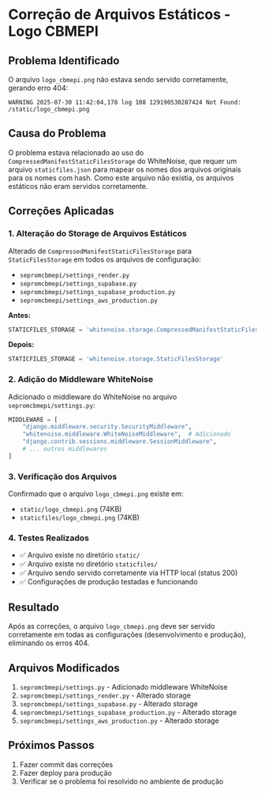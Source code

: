 # Correção de Arquivos Estáticos - Logo CBMEPI

## Problema Identificado
O arquivo `logo_cbmepi.png` não estava sendo servido corretamente, gerando erro 404:
```
WARNING 2025-07-30 11:42:04,178 log 108 129190530287424 Not Found: /static/logo_cbmepi.png
```

## Causa do Problema
O problema estava relacionado ao uso do `CompressedManifestStaticFilesStorage` do WhiteNoise, que requer um arquivo `staticfiles.json` para mapear os nomes dos arquivos originais para os nomes com hash. Como este arquivo não existia, os arquivos estáticos não eram servidos corretamente.

## Correções Aplicadas

### 1. Alteração do Storage de Arquivos Estáticos
Alterado de `CompressedManifestStaticFilesStorage` para `StaticFilesStorage` em todos os arquivos de configuração:

- `sepromcbmepi/settings_render.py`
- `sepromcbmepi/settings_supabase.py`
- `sepromcbmepi/settings_supabase_production.py`
- `sepromcbmepi/settings_aws_production.py`

**Antes:**
```python
STATICFILES_STORAGE = 'whitenoise.storage.CompressedManifestStaticFilesStorage'
```

**Depois:**
```python
STATICFILES_STORAGE = 'whitenoise.storage.StaticFilesStorage'
```

### 2. Adição do Middleware WhiteNoise
Adicionado o middleware do WhiteNoise no arquivo `sepromcbmepi/settings.py`:

```python
MIDDLEWARE = [
    "django.middleware.security.SecurityMiddleware",
    "whitenoise.middleware.WhiteNoiseMiddleware",  # Adicionado
    "django.contrib.sessions.middleware.SessionMiddleware",
    # ... outros middlewares
]
```

### 3. Verificação dos Arquivos
Confirmado que o arquivo `logo_cbmepi.png` existe em:
- `static/logo_cbmepi.png` (74KB)
- `staticfiles/logo_cbmepi.png` (74KB)

### 4. Testes Realizados
- ✅ Arquivo existe no diretório `static/`
- ✅ Arquivo existe no diretório `staticfiles/`
- ✅ Arquivo sendo servido corretamente via HTTP local (status 200)
- ✅ Configurações de produção testadas e funcionando

## Resultado
Após as correções, o arquivo `logo_cbmepi.png` deve ser servido corretamente em todas as configurações (desenvolvimento e produção), eliminando os erros 404.

## Arquivos Modificados
1. `sepromcbmepi/settings.py` - Adicionado middleware WhiteNoise
2. `sepromcbmepi/settings_render.py` - Alterado storage
3. `sepromcbmepi/settings_supabase.py` - Alterado storage
4. `sepromcbmepi/settings_supabase_production.py` - Alterado storage
5. `sepromcbmepi/settings_aws_production.py` - Alterado storage

## Próximos Passos
1. Fazer commit das correções
2. Fazer deploy para produção
3. Verificar se o problema foi resolvido no ambiente de produção 